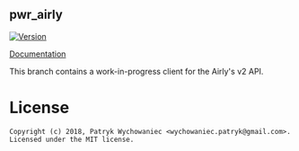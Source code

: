 pwr_airly
---------

[![Version](https://img.shields.io/crates/v/pwr_airly.svg)](https://crates.io/crates/pwr_airly)

[Documentation](https://docs.rs/pwr_airly)

This branch contains a work-in-progress client for the Airly's v2 API.

# License

```
Copyright (c) 2018, Patryk Wychowaniec <wychowaniec.patryk@gmail.com>.
Licensed under the MIT license.
```
